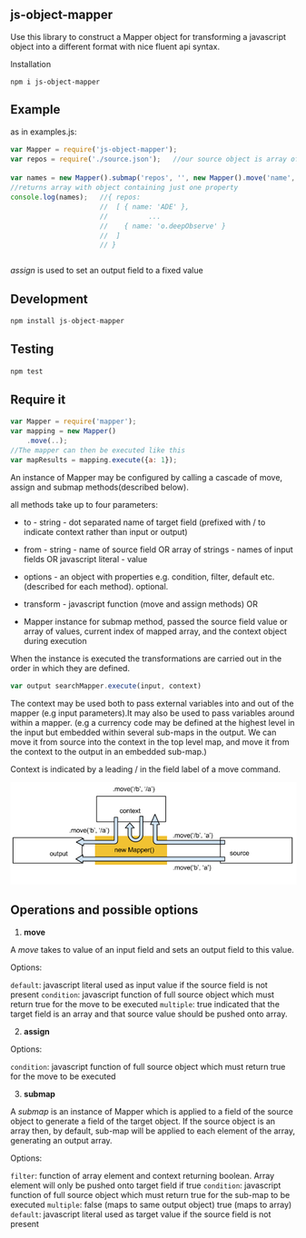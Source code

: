 ## js-object-mapper


Use this library to construct a Mapper object for transforming a javascript object into a different format with nice fluent api syntax.

Installation
```
npm i js-object-mapper
```

## Example
as in examples.js:
``` js
var Mapper = require('js-object-mapper');
var repos = require('./source.json');   //our source object is array of repos for a github user

var names = new Mapper().submap('repos', '', new Mapper().move('name', 'name')).execute(repos);
//returns array with object containing just one property
console.log(names);   //{ repos:
                      //  [ { name: 'ADE' },
                      //          ...
                      //    { name: 'o.deepObserve' }
                      //  ]
                      // }
```

``` js

```

 *assign* is used to set an output field to a fixed value

## Development

``` js
npm install js-object-mapper
```

## Testing

``` js
npm test
```

## Require it

``` js
var Mapper = require('mapper');    
var mapping = new Mapper()
    .move(..);
//The mapper can then be executed like this
var mapResults = mapping.execute({a: 1});
```
An instance of Mapper may be configured by calling a cascade of move, assign and submap methods(described below).

all methods take up to four parameters:
 
   * to - string - dot separated name of target field (prefixed with / to indicate context rather than input or output)
   * from - string - name of source field OR array of strings - names of input fields OR javascript literal - value
   * options - an object with properties e.g. condition, filter, default etc. (described for each method). optional.

   * transform - javascript function (move and assign methods)
   OR
   * Mapper instance for submap method, passed the source field value or array of values, current index of mapped array, and the context object during execution


When the instance is executed the transformations are carried out in the order in which they are defined.

``` js
var output searchMapper.execute(input, context)
```

The context may be used both to pass external variables into and out of the mapper (e.g input parameters).It may also be used to pass variables around within a mapper. (e.g a currency code may be defined at the highest level in the input
but embedded within several sub-maps in the output. We can move it from source into the context in the top level map,
and move it from the context to the output in an embedded sub-map.)

Context is indicated by a leading / in the field label of a move command.

![context-source-output](docs/js_object_mapper.png)

## Operations and possible options

1) **move**

A *move* takes to value of an input field and sets an output field to this value.

Options:

`default`: javascript literal used as input value if the source field is not present
`condition`: javascript function of full source object which must return true for the move to be executed
`multiple`: true indicated that the target field is an array and that source value should be pushed onto array.

2) **assign**

Options:

`condition`: javascript function of full source object which must return true for the move to be executed

3) **submap**

A *submap* is an instance of Mapper which is applied to a field of the source object to generate a field of the target object.
If the source object is an array then, by default, sub-map will be applied to each element of the array,  generating an output array.

Options:

`filter`: function of array element and context returning boolean. Array element will only be pushed onto target field if true
`condition`: javascript function of full source object which must return true for the sub-map to be executed
`multiple`: false (maps to same output object)          true  (maps to array)
`default`: javascript literal used as target value if the source field is not present







